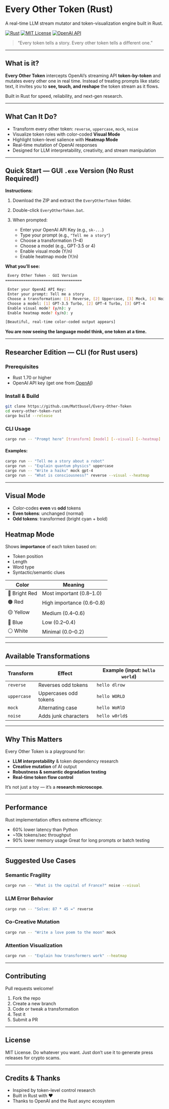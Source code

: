 

#  Every Other Token (Rust)

A real-time LLM stream mutator and token-visualization engine built in Rust.

[![Rust](https://img.shields.io/badge/rust-1.70+-orange.svg)](https://www.rust-lang.org/)
[![MIT License](https://img.shields.io/badge/license-MIT-blue.svg)](LICENSE)
[![OpenAI API](https://img.shields.io/badge/OpenAI-API-green.svg)](https://openai.com/api/)

> “Every token tells a story. Every other token tells a different one.”

---

##  What is it?

**Every Other Token** intercepts OpenAI’s streaming API **token-by-token** and mutates every other one in real time.
Instead of treating prompts like static text, it invites you to **see, touch, and reshape** the token stream as it flows.

Built in Rust for speed, reliability, and next-gen research.

---

##  What Can It Do?

*  Transform every other token: `reverse`, `uppercase`, `mock`, `noise`
*  Visualize token roles with color-coded **Visual Mode**
*  Highlight token-level salience with **Heatmap Mode**
*  Real-time mutation of OpenAI responses
*  Designed for LLM interpretability, creativity, and stream manipulation

---

##  Quick Start — GUI `.exe` Version (No Rust Required!)

 **Instructions:**

1. Download the ZIP and extract the `EveryOtherToken` folder.
2. Double-click `EveryOtherToken.bat`.
3. When prompted:

   * Enter your OpenAI API Key (e.g., `sk-...`)
   * Type your prompt (e.g., `"Tell me a story"`)
   * Choose a transformation (1–4)
   * Choose a model (e.g., GPT-3.5 or 4)
   * Enable visual mode (Y/n)
   * Enable heatmap mode (Y/n)

 **What you’ll see:**

```bash
 Every Other Token - GUI Version
==================================

 Enter your OpenAI API Key: 
 Enter your prompt: Tell me a story
 Choose a transformation: [1] Reverse, [2] Uppercase, [3] Mock, [4] Noise
 Choose a model: [1] GPT-3.5 Turbo, [2] GPT-4 Turbo, [3] GPT-4
 Enable visual mode? (y/n): y
 Enable heatmap mode? (y/n): y

[Beautiful, real-time color-coded output appears]
```

 **You are now seeing the language model think, one token at a time.**

---

##  Researcher Edition — CLI (for Rust users)

### Prerequisites

* Rust 1.70 or higher
* OpenAI API key (get one from [OpenAI](https://platform.openai.com/account/api-keys))

### Install & Build

```bash
git clone https://github.com/Mattbusel/Every-Other-Token
cd every-other-token-rust
cargo build --release
```

### CLI Usage

```bash
cargo run -- "Prompt here" [transform] [model] [--visual] [--heatmap]
```

#### Examples:

```bash
cargo run -- "Tell me a story about a robot"
cargo run -- "Explain quantum physics" uppercase
cargo run -- "Write a haiku" mock gpt-4
cargo run -- "What is consciousness?" reverse --visual --heatmap
```

---

##  Visual Mode

*  Color-codes **even** vs **odd** tokens
*  **Even tokens**: unchanged (normal)
*  **Odd tokens**: transformed (bright cyan + bold)

##  Heatmap Mode

Shows **importance** of each token based on:

* Token position
* Length
* Word type
* Syntactic/semantic clues

| Color         | Meaning                   |
| ------------- | ------------------------- |
| 🔴 Bright Red | Most important (0.8–1.0)  |
| 🟠 Red        | High importance (0.6–0.8) |
| 🟡 Yellow     | Medium (0.4–0.6)          |
| 🔵 Blue       | Low (0.2–0.4)             |
| ⚪ White       | Minimal (0.0–0.2)         |

---

##  Available Transformations

| Transform   | Effect                | Example (input: `hello world`) |
| ----------- | --------------------- | ------------------------------ |
| `reverse`   | Reverses odd tokens   | `hello dlrow`                  |
| `uppercase` | Uppercases odd tokens | `hello WORLD`                  |
| `mock`      | Alternating case      | `hello WoRlD`                  |
| `noise`     | Adds junk characters  | `hello w0rld$`                 |

---

##  Why This Matters

Every Other Token is a playground for:

*  **LLM interpretability** & token dependency research
*  **Creative mutation** of AI output
*  **Robustness & semantic degradation testing**
*  **Real-time token flow control**

It’s not just a toy — it’s a **research microscope**.

---

##  Performance

Rust implementation offers extreme efficiency:

*  60% lower latency than Python
*  \~10k tokens/sec throughput
*  90% lower memory usage
   Great for long prompts or batch testing

---

##  Suggested Use Cases

### Semantic Fragility

```bash
cargo run -- "What is the capital of France?" noise --visual
```

### LLM Error Behavior

```bash
cargo run -- "Solve: 87 * 45 =" reverse
```

### Co-Creative Mutation

```bash
cargo run -- "Write a love poem to the moon" mock
```

### Attention Visualization

```bash
cargo run -- "Explain how transformers work" --heatmap
```

---

##  Contributing

Pull requests welcome!

1. Fork the repo
2. Create a new branch
3. Code or tweak a transformation
4. Test it
5. Submit a PR

---

##  License

MIT License. Do whatever you want. Just don’t use it to generate press releases for crypto scams.

---

##  Credits & Thanks

* Inspired by token-level control research
* Built in Rust with ❤️
* Thanks to OpenAI and the Rust async ecosystem










